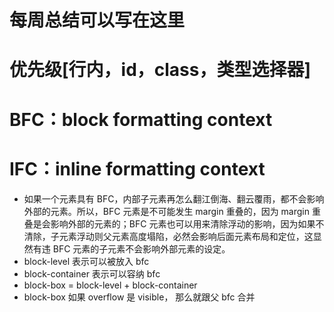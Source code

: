 # 每周总结可以写在这里
# 优先级[行内，id，class，类型选择器]
# BFC：block formatting context
# IFC：inline formatting context
- 如果一个元素具有 BFC，内部子元素再怎么翻江倒海、翻云覆雨，都不会影响外部的元素。所以，BFC 元素是不可能发生 margin 重叠的，因为 margin 重叠是会影响外部的元素的；BFC 元素也可以用来清除浮动的影响，因为如果不清除，子元素浮动则父元素高度塌陷，必然会影响后面元素布局和定位，这显然有违 BFC 元素的子元素不会影响外部元素的设定。
- block-level 表示可以被放入 bfc
- block-container 表示可以容纳 bfc
- block-box = block-level + block-container
- block-box 如果 overflow 是 visible， 那么就跟父 bfc 合并